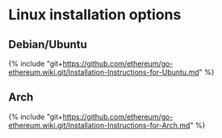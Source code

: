 # Linux installation options

## Debian/Ubuntu

{% include "git+https://github.com/ethereum/go-ethereum.wiki.git/Installation-Instructions-for-Ubuntu.md" %}

## Arch

{% include "git+https://github.com/ethereum/go-ethereum.wiki.git/Installation-Instructions-for-Arch.md" %}

